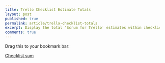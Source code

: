 ```yaml
---
title: Trello Checklist Estimate Totals
layout: post
published: true
permalink: article/trello-checklist-totals
excerpt: Display the total 'Scrum for Trello' estimates within checklists
comments: true
---
```

Drag this to your bookmark bar:

<a href="javascript:var%20%24lists%3D%24(%22.checklist%22)%3B%24.each(%24lists,function(key,value)%7Bvar%20%24lName%3D%24(value).find(%22.checklist-title%20h3%22)%3Bvar%20%24lNameInput%3D%24(value).find(%22.checklist-title%20input%22)%3Bvar%20%24items%3D%24(value).find(%22.check-item-text%22)%3Bvar%20%24tot%3D0%3B%24.each(%24items,function(key,value)%7Bvar%20%24itemText%3D%24(value).find(%22.current%22)%3Bvar%20%24itemEst%3D%24itemText%5B0%5D.innerText.match(/%5C(%5Cd%2B%5C.%3F%5Cd*%5C)/g)%3Bif(%24itemEst)%7B%24itemEst%3Dnew%20Number(%24itemEst%5B0%5D.replace(%22(%22,%27%27).replace(%22)%22,%27%27))%3Bif(!isNaN(%24itemEst))%7B%24tot%2B%3D%24itemEst%3B%7D%7D%7D)%3B%24lNameUp%3D%24lName%5B0%5D.innerText.match(/%5E%5B%5E%5C(%5D*/i)%3B%24lNameUp%2B%3D%27%20(%27%2B%24tot%2B%27)%27%3B%24lName%5B0%5D.innerText%3D%24lNameUp%3B%24lNameInput.val(%24lNameUp)%3B%7D)%3B">Checklist sum</a>